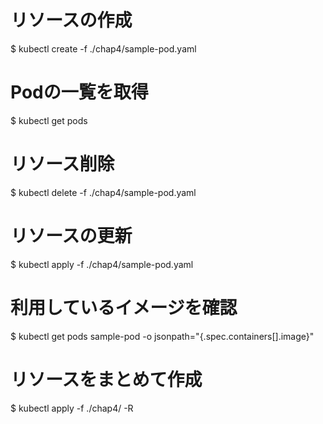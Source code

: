 # リソースの作成
$ kubectl create -f ./chap4/sample-pod.yaml

# Podの一覧を取得
$ kubectl get pods

# リソース削除
$ kubectl delete -f ./chap4/sample-pod.yaml

# リソースの更新
$ kubectl apply -f ./chap4/sample-pod.yaml

# 利用しているイメージを確認
$ kubectl get pods sample-pod -o jsonpath="{.spec.containers[].image}"

# リソースをまとめて作成
$ kubectl apply -f ./chap4/ -R

